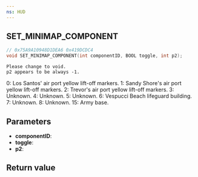 ```yaml
---
ns: HUD
---
```

## SET_MINIMAP_COMPONENT

```c
// 0x75A9A10948D1DEA6 0x419DCDC4
void SET_MINIMAP_COMPONENT(int componentID, BOOL toggle, int p2);
```

```
Please change to void.  
p2 appears to be always -1.  
```

0: Los Santos' air port yellow lift-off markers.
1: Sandy Shore's air port yellow lift-off markers.
2: Trevor's air port yellow lift-off markers.
3: Unknown.
4: Unknown.
5: Unknown.
6: Vespucci Beach lifeguard building.
7: Unknown.
8: Unknown.
15: Army base.

## Parameters
* **componentID**: 
* **toggle**: 
* **p2**: 

## Return value
